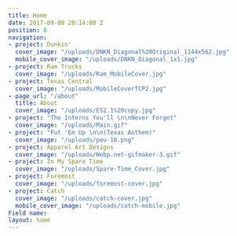 ```yaml
---
title: Home
date: 2017-09-08 20:14:00 Z
position: 0
navigation:
- project: Dunkin'
  cover_image: "/uploads/DNKN_Diagonal%20Original_1144x562.jpg"
  mobile_cover_image: "/uploads/DNKN_Diagonal_1x1.jpg"
- project: Ram Trucks
  cover_image: "/uploads/Ram_MobileCover.jpg"
- project: Texas Central
  cover_image: "/uploads/MobileCoverTCP2.jpg"
- page_url: "/about"
  title: About
  cover_image: "/uploads/ES2.1%20copy.jpg"
- project: "The Interns You'll \n\nNever Forget"
  cover_image: "/uploads/Main.gif"
- project: "Put 'Em Up \n\n(Texas Anthem)"
  cover_image: "/uploads/peu-10.png"
- project: Apparel Art Designs
  cover_image: "/uploads/Webp.net-gifmaker-3.gif"
- project: In My Spare Time
  cover_image: "/uploads/Spare-Time_Cover.jpg"
- project: Foremost
  cover_image: "/uploads/foremost-cover.jpg"
- project: Catch
  cover_image: "/uploads/catch-cover.jpg"
  mobile_cover_image: "/uploads/catch-mobile.jpg"
Field name: 
layout: home
---
```


